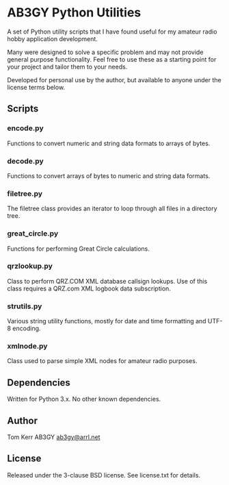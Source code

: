 # AB3GY Python Utilities 
A set of Python utility scripts that I have found useful for my amateur radio hobby application development.

Many were designed to solve a specific problem and may not provide general purpose functionality.  Feel free to use these as a starting point for your project and tailor them to your needs.

Developed for personal use by the author, but available to anyone under the license terms below.

## Scripts

### encode.py
Functions to convert numeric and string data formats to arrays of bytes.

### decode.py
Functions to convert arrays of bytes to numeric and string data formats.

### filetree.py
The filetree class provides an iterator to loop through all files in a directory tree.

### great_circle.py
Functions for performing Great Circle calculations.

### qrzlookup.py
Class to perform QRZ.COM XML database callsign lookups. Use of this class requires a QRZ.com XML logbook data subscription.

### strutils.py
Various string utility functions, mostly for date and time formatting and UTF-8 encoding.

### xmlnode.py
Class used to parse simple XML nodes for amateur radio purposes.

## Dependencies
Written for Python 3.x.
No other known dependencies.
 
## Author
Tom Kerr AB3GY
ab3gy@arrl.net

## License
Released under the 3-clause BSD license.
See license.txt for details.
